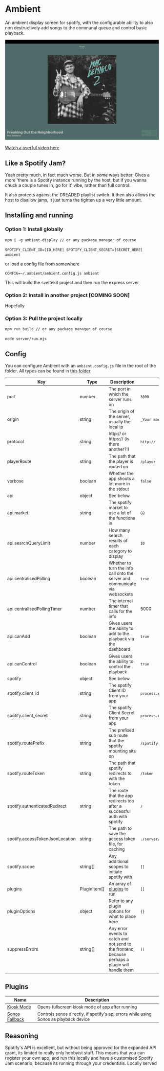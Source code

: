 # Ambient

An ambient display screen for spotify, with the configurable ability to also non destructively add songs to the communal queue and control basic playback.

![Screenshot](./screenshot.png?raw=true 'Screenshot of the player')

[Watch a userful video here](https://www.youtube.com/watch?v=0QEBUVzqkY0)

## Like a Spotify Jam?

Yeah pretty much, in fact much worse. But in _some_ ways better. Gives a more 'there is a Spotify instance running by the host, but if you wanna chuck a couple tunes in, go for it' vibe, rather than full control.

It also protects against the DREADED playlist switch. It then also allows the host to disallow jams, it just turns the tighten up a very little amount.

## Installing and running

### Option 1: Install globally

```
npm i -g ambient-display // or any package manager of course

SPOTIFY_CLIENT_ID=[ID_HERE] SPOTIFY_CLIENT_SECRET=[SECRET_HERE] ambient
```

or load a config file from somewhere

```
CONFIG=~/.ambient/ambient.config.js ambient
```

This will build the sveltekit project and then run the express server

### Option 2: Install in another project [COMING SOON]

Hopefully

### Option 3: Pull the project locally

```
npm run build // or any package manager of course

node server/run.mjs
```

## Config

You can configure Ambient with an `ambient.config.js` file in the root of the folder. All types can be found in [this folder](/server/types/)

| Key                             | Type         | Description                                                                                       | Default                             |
| ------------------------------- | ------------ | ------------------------------------------------------------------------------------------------- | ----------------------------------- |
| port                            | number       | The port in which the server runs on                                                              | `3000`                              |
| origin                          | string       | The origin of the server, usually the local ip                                                    | `_Your machine's IP address_`       |
| protocol                        | string       | http:// or https:// (is there another?!)                                                          | `http://`                           |
| playerRoute                     | string       | The path that the player is routed on                                                             | `/player`                           |
| verbose                         | boolean      | Whether the app shouts a lot more in the stdout                                                   | `false`                             |
| api                             | object       | See below                                                                                         |                                     |
| api.market                      | string       | The spotify market to use a lot of the functions in                                               | `GB`                                |
| api.searchQueryLimit            | number       | How many search results of each category to display                                               | `10`                                |
| api.centralisedPolling          | boolean      | Whether to turn the info call onto the server and communicate via websockets                      | `true`                              |
| api.centralisedPollingTimer     | number       | The internal timer that calls for the info                                                        | 5000                                |
| api.canAdd                      | boolean      | Gives users the ability to add to the playback via the dashboard                                  | `true`                              |
| api.canControl                  | boolean      | Gives users the ability to control the playback                                                   | `true`                              |
| spotify                         | object       | See below                                                                                         |                                     |
| spotify.client_id               | string       | The spotify Client ID from your app                                                               | `process.env.SPOTIFY_CLIENT_ID`     |
| spotify.client_secret           | string       | The spotify Client Secret from your app                                                           | `process.env.SPOTIFY_CLIENT_SECRET` |
| spotify.routePrefix             | string       | The prefixed sub route that the spotify mounting sits on                                          | `/spotify`                          |
| spotify.routeToken              | string       | The path that spotify redirects to with the token                                                 | `/token`                            |
| spotify.authenticatedRedirect   | string       | The route that the app redirects too after a successful auth with spotify                         | `/`                                 |
| spotify.accessTokenJsonLocation | string       | The path to save the access token file, for caching                                               | `./server/spotify_auth.json`        |
| spotify.scope                   | string[]     | Any additional scopes to initiate spotify with                                                    | `[]`                                |
| plugins                         | PluginItem[] | An array of [plugins](#plugins) to run                                                            | `[]`                                |
| pluginOptions                   | object       | Refer to any plugin options for what to place here                                                | `{}`                                |
| suppressErrors                  | string[]     | Any error events to catch and not send to the frontend, because perhaps a plugin will handle them | `[]`                                |

## Plugins

| Name                                                                | Description                                                                           |
| ------------------------------------------------------------------- | ------------------------------------------------------------------------------------- |
| [Kiosk Mode](https://github.com/jthawme/ambient-kiosk-mode)         | Opens fullscreen kiosk mode of app after running                                      |
| [Sonos Fallback](https://github.com/jthawme/ambient-sonos-fallback) | Controls sonos directly, if spotify's api errors while using Sonos as playback device |

## Reasoning

Spotify's API is excellent, but without being approved for the expanded API grant, its limited to really only hobbyist stuff. This means that you can register your own app, and run this locally and have a customised Spotify Jam scenario, because its running through your credentials. Locally served
